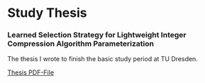 # Study Thesis
### Learned Selection Strategy for Lightweight Integer Compression Algorithm Parameterization

The thesis I wrote to finish the basic study period at TU Dresden.

[Thesis PDF-File](thesis.pdf)
